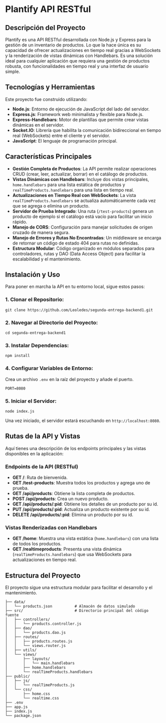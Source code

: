 # Plantify API RESTful

## Descripción del Proyecto

Plantify es una API RESTful desarrollada con Node.js y Express para la gestión de un inventario de productos. Lo que la hace única es su capacidad de ofrecer actualizaciones en tiempo real gracias a WebSockets y la renderización de vistas dinámicas con Handlebars. Es una solución ideal para cualquier aplicación que requiera una gestión de productos robusta, con funcionalidades en tiempo real y una interfaz de usuario simple.

## Tecnologías y Herramientas

Este proyecto fue construido utilizando:

- **Node.js**: Entorno de ejecución de JavaScript del lado del servidor.
- **Express.js**: Framework web minimalista y flexible para Node.js.
- **Express-Handlebars**: Motor de plantillas que permite crear vistas dinámicas en el servidor.
- **Socket.IO**: Librería que habilita la comunicación bidireccional en tiempo real (WebSockets) entre el cliente y el servidor.
- **JavaScript**: El lenguaje de programación principal.


## Características Principales

- **Gestión Completa de Productos**: La API permite realizar operaciones CRUD (crear, leer, actualizar, borrar) en el catálogo de productos.
- **Vistas Dinámicas con Handlebars**: Incluye dos vistas principales, `home.handlebars` para una lista estática de productos y `realTimeProducts.handlebars` para una lista en tiempo real.
- **Actualizaciones en Tiempo Real con WebSockets**: La vista `realTimeProducts.handlebars` se actualiza automáticamente cada vez que se agrega o elimina un producto.
- **Servidor de Prueba Integrado**: Una ruta (`/test-products`) genera un producto de ejemplo si el catálogo está vacío para facilitar un inicio rápido.
- **Manejo de CORS**: Configuración para manejar solicitudes de origen cruzado de manera segura.
- **Manejo de Errores y Rutas No Encontradas**: Un middleware se encarga de retornar un código de estado 404 para rutas no definidas.
- **Estructura Modular**: Código organizado en módulos separados para controladores, rutas y DAO (Data Access Object) para facilitar la escalabilidad y el mantenimiento.


## Instalación y Uso

Para poner en marcha la API en tu entorno local, sigue estos pasos:

### 1. Clonar el Repositorio:

```shellscript
git clone https://github.com/Leoledes/segunda-entrega-backend1.git
```

### 2. Navegar al Directorio del Proyecto:

```shellscript
cd segunda-entrega-backend1
```

### 3. Instalar Dependencias:

```shellscript
npm install
```

### 4. Configurar Variables de Entorno:

Crea un archivo `.env` en la raíz del proyecto y añade el puerto.

```plaintext
PORT=8080
```

### 5. Iniciar el Servidor:

```shellscript
node index.js
```

Una vez iniciado, el servidor estará escuchando en `http://localhost:8080`.

## Rutas de la API y Vistas

Aquí tienes una descripción de los endpoints principales y las vistas disponibles en la aplicación:

### Endpoints de la API (RESTful)

- **GET /**: Ruta de bienvenida.
- **GET /test-products**: Muestra todos los productos y agrega uno de prueba.
- **GET /api/products**: Obtiene la lista completa de productos.
- **POST /api/products**: Crea un nuevo producto.
- **GET /api/products/:pid**: Obtiene los detalles de un producto por su id.
- **PUT /api/products/:pid**: Actualiza un producto existente por su id.
- **DELETE /api/products/:pid**: Elimina un producto por su id.


### Vistas Renderizadas con Handlebars

- **GET /home**: Muestra una vista estática (`home.handlebars`) con una lista de todos los productos.
- **GET /realtimeproducts**: Presenta una vista dinámica (`realTimeProducts.handlebars`) que usa WebSockets para actualizaciones en tiempo real.


## Estructura del Proyecto

El proyecto sigue una estructura modular para facilitar el desarrollo y el mantenimiento.

```plaintext
├── data/
│   └── products.json          # Almacén de datos simulado
├── src/                       # Directorio principal del código fuente
│   ├── controllers/
│   │   └── products.controller.js
│   ├── dao/
│   │   └── products.dao.js
│   ├── routes/
│   │   ├── products.routes.js
│   │   └── views.router.js
│   ├── utils/
│   └── views/
│       ├── layouts/
│       │   └── main.handlebars
│       ├── home.handlebars
│       └── realTimeProducts.handlebars
├── public/
│   ├── js/
│   │   └── realTimeProducts.js
│   └── css/
│       ├── home.css
│       └── realtime.css
├── .env
├── app.js
├── index.js
└── package.json
```
